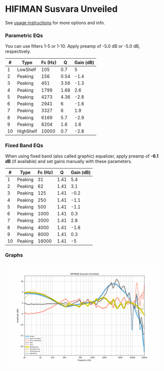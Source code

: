 # HIFIMAN Susvara Unveiled
See [usage instructions](https://github.com/jaakkopasanen/AutoEq#usage) for more options and info.

### Parametric EQs
You can use filters 1-5 or 1-10. Apply preamp of -5.0 dB or -5.0 dB, respectively.

|   # | Type      |   Fc (Hz) |    Q |   Gain (dB) |
|-----|-----------|-----------|------|-------------|
|   1 | LowShelf  |       105 | 0.7  |         5   |
|   2 | Peaking   |       156 | 0.54 |        -1.4 |
|   3 | Peaking   |       451 | 3.56 |        -1.3 |
|   4 | Peaking   |      1799 | 1.68 |         2.6 |
|   5 | Peaking   |      4273 | 4.36 |        -2.8 |
|   6 | Peaking   |      2941 | 6    |        -1.6 |
|   7 | Peaking   |      3327 | 6    |         1.9 |
|   8 | Peaking   |      6169 | 5.7  |        -2.9 |
|   9 | Peaking   |      8204 | 1.6  |         1.6 |
|  10 | HighShelf |     10000 | 0.7  |        -2.8 |

### Fixed Band EQs
When using fixed band (also called graphic) equalizer, apply preamp of **-6.1 dB** (if available) and set gains manually with these parameters.

|   # | Type    |   Fc (Hz) |    Q |   Gain (dB) |
|-----|---------|-----------|------|-------------|
|   1 | Peaking |        31 | 1.41 |         5.4 |
|   2 | Peaking |        62 | 1.41 |         3.1 |
|   3 | Peaking |       125 | 1.41 |        -0.2 |
|   4 | Peaking |       250 | 1.41 |        -1.1 |
|   5 | Peaking |       500 | 1.41 |        -1.1 |
|   6 | Peaking |      1000 | 1.41 |         0.3 |
|   7 | Peaking |      2000 | 1.41 |         2.8 |
|   8 | Peaking |      4000 | 1.41 |        -1.8 |
|   9 | Peaking |      8000 | 1.41 |         0.3 |
|  10 | Peaking |     16000 | 1.41 |        -5   |

### Graphs
![](./HIFIMAN%20Susvara%20Unveiled.png)
